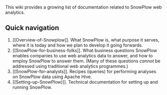 This wiki provides a growing list of documentation related to SnowPlow web analytics.

## Quick navigation

1. [[Overview-of-Snowplow]]. What SnowPlow is, what purpose it serves, where it is today and how we plan to develop it going forwards.
2. [[SnowPlow-for-business-folks]]. What business questions SnowPlow enables companies to use web analytics data to answer, and how to employ SnowPlow to answer them. (Many of these questions *cannot* be addressed using traditional web analytics programmes.)
3. [[SnowPlow-for-analysts]]. Recipes (queries) for performing analyses on SnowPlow data using Apache Hive.
4. [[Setting-up-SnowPlow)]]. Technical documentation for setting up and running SnowPlow. 
